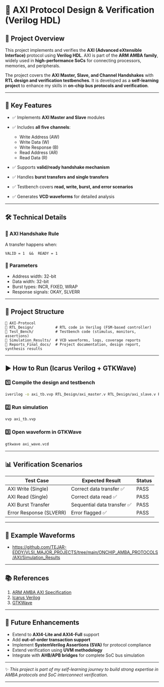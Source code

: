 
# 🚀 AXI Protocol Design & Verification (Verilog HDL)

## 📌 Project Overview

This project implements and verifies the **AXI (Advanced eXtensible Interface)** protocol using **Verilog HDL**.
AXI is part of the **ARM AMBA family**, widely used in **high-performance SoCs** for connecting processors, memories, and peripherals.

The project covers the **AXI Master, Slave, and Channel Handshakes** with **RTL design and verification testbenches**.
It is developed as a **self-learning project** to enhance my skills in **on-chip bus protocols and verification**.

---

## 🎯 Key Features

* ✅ Implements **AXI Master and Slave** modules
* ✅ Includes **all five channels**:

  * Write Address (AW)
  * Write Data (W)
  * Write Response (B)
  * Read Address (AR)
  * Read Data (R)
* ✅ Supports **valid/ready handshake mechanism**
* ✅ Handles **burst transfers and single transfers**
* ✅ Testbench covers **read, write, burst, and error scenarios**
* ✅ Generates **VCD waveforms** for detailed analysis

---

## 🛠️ Technical Details

### 🔑 AXI Handshake Rule

A transfer happens when:

```
VALID = 1  &&  READY = 1
```

### 📐 Parameters

* Address width: 32-bit
* Data width: 32-bit
* Burst types: INCR, FIXED, WRAP
* Response signals: OKAY, SLVERR

---

## 📂 Project Structure

```
📁 AXI-Protocol
📁 RTL_Design/          # RTL code in Verilog (FSM-based controller)
📁 Test_Bench/          # Testbench code (stimulus, monitors, assertions)
📁 Simulation_Results/  # VCD waveforms, logs, coverage reports
📁 Reports_Final_docs/  # Project documentation, design report, synthesis results

```

---

## ▶️ How to Run (Icarus Verilog + GTKWave)

### 1️⃣ Compile the design and testbench

```bash
iverilog -o axi_tb.vvp RTL_Design/axi_master.v RTL_Design/axi_slave.v RTL_Design/axi_top.v Test_Bench/axi_tb.v
```

### 2️⃣ Run simulation

```bash
vvp axi_tb.vvp
```

### 3️⃣ Open waveform in GTKWave

```bash
gtkwave axi_wave.vcd
```

---

## 📊 Verification Scenarios

| Test Case               | Expected Result            | Status |
| ----------------------- | -------------------------- | ------ |
| AXI Write (Single)      | Correct data transfer ✅    | PASS   |
| AXI Read (Single)       | Correct data read ✅        | PASS   |
| AXI Burst Transfer      | Sequential data transfer ✅ | PASS   |
| Error Response (SLVERR) | Error flagged ✅            | PASS   |

---

## 📸 Example Waveforms

* https://github.com/TEJAR-EDDY/VLSI_MAJOR_PROJECTS/tree/main/ONCHIP_AMBA_PROTOCOLS/AXI/Simulation_Results
---

## 📚 References

1. [ARM AMBA AXI Specification](https://developer.arm.com/documentation/ihi0022/latest)
2. [Icarus Verilog](http://iverilog.icarus.com/)
3. [GTKWave](http://gtkwave.sourceforge.net/)

---

## 🚀 Future Enhancements

* Extend to **AXI4-Lite and AXI4-Full** support
* Add **out-of-order transaction support**
* Implement **SystemVerilog Assertions (SVA)** for protocol compliance
* Extend verification using **UVM methodology**
* Integrate with **AHB/APB bridges** for complete SoC bus simulation

---

✨ *This project is part of my self-learning journey to build strong expertise in AMBA protocols and SoC interconnect verification.*

---
